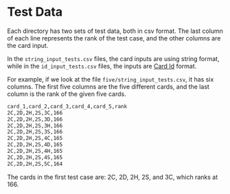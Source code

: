 # Test Data

Each directory has two sets of test data, both in csv format. The last column of each line
represents the rank of the test case, and the other columns are the card input.

In the `string_input_tests.csv` files, the card inputs are using string format, while in the
`id_input_tests.csv` files, the inputs are [Card Id](../cpp/#cardid) format.

For example, if we look at the file `five/string_input_tests.csv`, it has six columns.
The first five columns are the five different cards, and the last column is the rank of the
given five cards.

```bash
card_1,card_2,card_3,card_4,card_5,rank
2C,2D,2H,2S,3C,166
2C,2D,2H,2S,3D,166
2C,2D,2H,2S,3H,166
2C,2D,2H,2S,3S,166
2C,2D,2H,2S,4C,165
2C,2D,2H,2S,4D,165
2C,2D,2H,2S,4H,165
2C,2D,2H,2S,4S,165
2C,2D,2H,2S,5C,164
```

The cards in the first test case are: 2C, 2D, 2H, 2S, and 3C, which ranks at 166.
